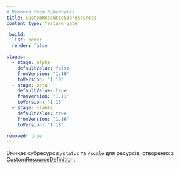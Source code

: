 ```yaml
---
# Removed from Kubernetes
title: CustomResourceSubresources
content_type: feature_gate

_build:
  list: never
  render: false

stages:
  - stage: alpha 
    defaultValue: false
    fromVersion: "1.10"
    toVersion: "1.10"
  - stage: beta 
    defaultValue: true
    fromVersion: "1.11"
    toVersion: "1.15"    
  - stage: stable
    defaultValue: true
    fromVersion: "1.16"
    toVersion: "1.18"

removed: true  
---
```

Вмикає субресурси `/status` та `/scale` для ресурсів, створених з [CustomResourceDefinition](/docs/concepts/extend-kubernetes/api-extension/custom-resources/).
